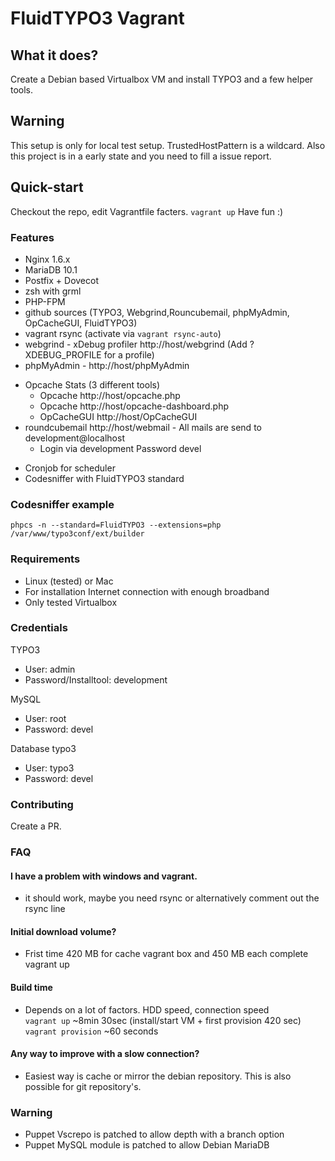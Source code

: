 # FluidTYPO3 Vagrant

## What it does?
Create a Debian based Virtualbox VM and install TYPO3 and a few helper tools.

## Warning
This setup is only for local test setup. TrustedHostPattern is a wildcard.
Also this project is in a early state and you need to fill a issue report.

## Quick-start
Checkout the repo, edit Vagrantfile facters.
```vagrant up```
Have fun :)

### Features
- Nginx 1.6.x
- MariaDB 10.1
- Postfix + Dovecot
- zsh with grml
- PHP-FPM
- github sources (TYPO3, Webgrind,Rouncubemail, phpMyAdmin, OpCacheGUI, FluidTYPO3)
- vagrant rsync (activate via ```vagrant rsync-auto```)
- webgrind - xDebug profiler http://host/webgrind (Add ?XDEBUG_PROFILE for a profile)
- phpMyAdmin - http://host/phpMyAdmin
+ Opcache Stats (3 different tools)
    * Opcache http://host/opcache.php
    * Opcache http://host/opcache-dashboard.php
    * OpCacheGUI http://host/OpCacheGUI
+ roundcubemail http://host/webmail - All mails are send to development@localhost
    * Login via development Password devel
- Cronjob for scheduler
- Codesniffer with FluidTYPO3 standard

### Codesniffer example
```shell
phpcs -n --standard=FluidTYPO3 --extensions=php /var/www/typo3conf/ext/builder
```

### Requirements
- Linux (tested) or Mac
- For installation Internet connection with enough broadband
- Only tested Virtualbox

### Credentials
TYPO3
- User: admin
- Password/Installtool: development

MySQL
- User: root
- Password: devel

Database typo3
- User: typo3
- Password: devel

### Contributing
Create a PR.


### FAQ

#### I have a problem with windows and vagrant.
- it should work, maybe you need rsync or alternatively comment out the rsync line

#### Initial download volume?
- Frist time 420 MB for cache vagrant box and 450 MB each complete vagrant up

#### Build time
- Depends on a lot of factors. HDD speed, connection speed<br />
```vagrant up``` ~8min 30sec (install/start VM + first provision 420 sec)<br />
```vagrant provision``` ~60 seconds

#### Any way to improve with a slow connection?
- Easiest way is cache or mirror the debian repository. This is also possible for git repository's.


### Warning
- Puppet Vscrepo is patched to allow depth with a branch option
- Puppet MySQL module is patched to allow Debian MariaDB
